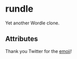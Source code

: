 # rundle

Yet another Wordle clone.

## Attributes

Thank you Twitter for the [emoji](https://twemoji.twitter.com/)!
